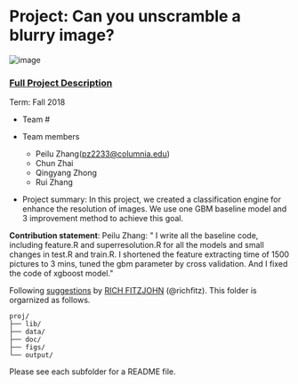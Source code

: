 # Project: Can you unscramble a blurry image? 
![image](figs/example.png)

### [Full Project Description](doc/project3_desc.md)

Term: Fall 2018

+ Team #
+ Team members
	+ Peilu Zhang(pz2233@columnia.edu)
	+ Chun Zhai
	+ Qingyang Zhong
	+ Rui Zhang

+ Project summary: In this project, we created a classification engine for enhance the resolution of images. We use one GBM baseline model and 3 improvement method to achieve this goal.

	
**Contribution statement**: 
Peilu Zhang: " I write all the baseline code, including feature.R and superresolution.R for all the models and small changes in test.R and train.R. I shortened the feature extracting time of 1500 pictures to 3 mins, tuned the gbm parameter by cross validation. And I fixed the code of xgboost model."


Following [suggestions](http://nicercode.github.io/blog/2013-04-05-projects/) by [RICH FITZJOHN](http://nicercode.github.io/about/#Team) (@richfitz). This folder is orgarnized as follows.

```
proj/
├── lib/
├── data/
├── doc/
├── figs/
└── output/
```

Please see each subfolder for a README file.
